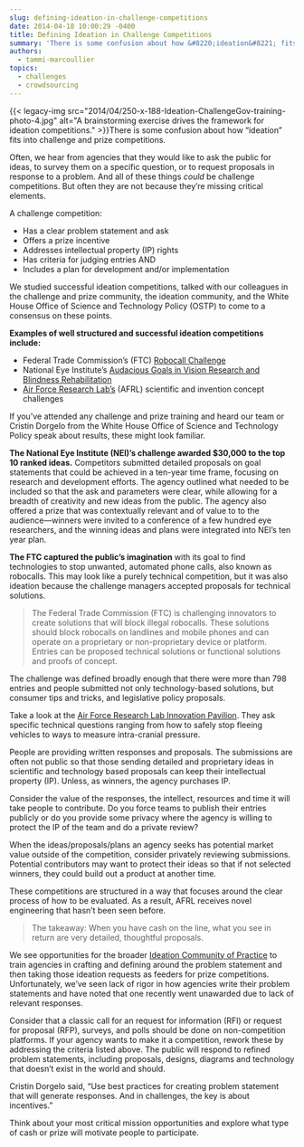 ```yaml
---
slug: defining-ideation-in-challenge-competitions
date: 2014-04-18 10:00:29 -0400
title: Defining Ideation in Challenge Competitions
summary: 'There is some confusion about how &#8220;ideation&#8221; fits into challenge and prize competitions. Often, we hear from agencies that they would like to ask the public for ideas, to survey them on a specific question, or to request proposals in response to a'
authors:
  - tammi-marcoullier
topics:
  - challenges
  - crowdsourcing
---
```


{{< legacy-img src="2014/04/250-x-188-Ideation-ChallengeGov-training-photo-4.jpg" alt="A brainstorming exercise drives the framework for ideation competitions." >}}There is some confusion about how &#8220;ideation&#8221; fits into challenge and prize competitions.

Often, we hear from agencies that they would like to ask the public for ideas, to survey them on a specific question, or to request proposals in response to a problem. And all of these things _could_ be challenge competitions. But often they are not because they&#8217;re missing critical elements.

A challenge competition:

  * Has a clear problem statement and ask
  * Offers a prize incentive
  * Addresses intellectual property (IP) rights
  * Has criteria for judging entries AND
  * Includes a plan for development and/or implementation

We studied successful ideation competitions, talked with our colleagues in the challenge and prize community, the ideation community, and the White House Office of Science and Technology Policy (OSTP) to come to a consensus on these points.

**Examples of well structured and successful ideation competitions include:**

  * Federal Trade Commission&#8217;s (FTC) <a href="http://robocall.challengepost.com/" target="_blank">Robocall Challenge</a>
  * National Eye Institute&#8217;s <a href="https://www.nei.nih.gov/challenge/" target="_blank">Audacious Goals in Vision Research and Blindness Rehabilitation</a>
  * <a href="https://www.innocentive.com/ar/challenge/browse?pavilionName=Tec%5EEdge+%28Air+Force%29&pavilionId=1925&source=pavilion" target="_blank">Air Force Research Lab&#8217;s</a> (AFRL) scientific and invention concept challenges

If you&#8217;ve attended any challenge and prize training and heard our team or Cristin Dorgelo from the White House Office of Science and Technology Policy speak about results, these might look familiar.

**The National Eye Institute (NEI)&#8217;s challenge awarded $30,000 to the top 10 ranked ideas.** Competitors submitted detailed proposals on goal statements that could be achieved in a ten-year time frame, focusing on research and development efforts. The agency outlined what needed to be included so that the ask and parameters were clear, while allowing for a breadth of creativity and new ideas from the public. The agency also offered a prize that was contextually relevant and of value to to the audience—winners were invited to a conference of a few hundred eye researchers, and the winning ideas and plans were integrated into NEI&#8217;s ten year plan.

**The FTC captured the public&#8217;s imagination** with its goal to find technologies to stop unwanted, automated phone calls, also known as robocalls. This may look like a purely technical competition, but it was also ideation because the challenge managers accepted proposals for technical solutions.

> The Federal Trade Commission (FTC) is challenging innovators to create solutions that will block illegal robocalls. These solutions should block robocalls on landlines and mobile phones and can operate on a proprietary or non-proprietary device or platform. Entries can be proposed technical solutions or functional solutions and proofs of concept.

The challenge was defined broadly enough that there were more than 798 entries and people submitted not only technology-based solutions, but consumer tips and tricks, and legislative policy proposals.

Take a look at the [Air Force Research Lab Innovation Pavilion](https://www.innocentive.com/ar/challenge/browse?pavilionName=Tec%5EEdge+%28Air+Force%29&pavilionId=1925&source=pavilion). They ask specific technical questions ranging from how to safely stop fleeing vehicles to ways to measure intra-cranial pressure.

People are providing written responses and proposals. The submissions are often not public so that those sending detailed and proprietary ideas in scientific and technology based proposals can keep their intellectual property (IP). Unless, as winners, the agency purchases IP.

Consider the value of the responses, the intellect, resources and time it will take people to contribute. Do you force teams to publish their entries publicly or do you provide some privacy where the agency is willing to protect the IP of the team and do a private review?

When the ideas/proposals/plans an agency seeks has potential market value outside of the competition, consider privately reviewing submissions. Potential contributors may want to protect their ideas so that if not selected winners, they could build out a product at another time.

These competitions are structured in a way that focuses around the clear process of how to be evaluated. As a result, AFRL receives novel engineering that hasn&#8217;t been seen before.

> The takeaway: When you have cash on the line, what you see in return are very detailed, thoughtful proposals.

We see opportunities for the broader [Ideation Community of Practice](mailto:eip@dhs.gov) to train agencies in crafting and defining around the problem statement and then taking those ideation requests as feeders for prize competitions. Unfortunately, we&#8217;ve seen lack of rigor in how agencies write their problem statements and have noted that one recently went unawarded due to lack of relevant responses.

Consider that a classic call for an request for information (RFI) or request for proposal (RFP), surveys, and polls should be done on non-competition platforms. If your agency wants to make it a competition, rework these by addressing the criteria listed above. The public will respond to refined problem statements, including proposals, designs, diagrams and technology that doesn&#8217;t exist in the world and should.

Cristin Dorgelo said, &#8220;Use best practices for creating problem statement that will generate responses. And in challenges, the key is about incentives.&#8221;

Think about your most critical mission opportunities and explore what type of cash or prize will motivate people to participate.